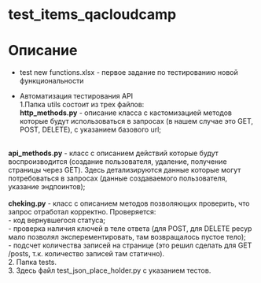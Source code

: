 # test_items_qacloudcamp
# Описание
 - test new functions.xlsx - первое задание по тестированию новой функциональности

 - Автоматизация тестирования API<br>
1.Папка utils состоит из трех файлов:<br>
<b>http_methods.py</b> - описание класса с кастомизацией методов которые будут использоваться в запросах (в нашем случае это GET, POST, DELETE), с указанием базового url;<br>
<br>
<b>api_methods.py</b> - класс с описанием действий которые будут воспроизводится (создание пользователя, удаление, получение страницы через GET). Здесь детализируются данные которые могут потребоваться в запросах (данные создаваемого пользователя, указание эндпоинтов);<br>
<br>
<b>cheking.py</b> - класс с описанием методов позволяющих проверить, что запрос отработал корректно. Проверяется:<br>
  - код вернувшегося статуса;<br> 
  - проверка наличия ключей в теле ответа (для POST, для DELETE ресур мало позволял эксперементировать, там возвращалось пустое тело);<br> 
  - подсчет количества записей на странице (это решил сделать для GET /posts, т.к. количество записей там статично).<br>
 2. Папка tests.<br>
 3. Здесь файл test_json_place_holder.py с указанием тестов.
